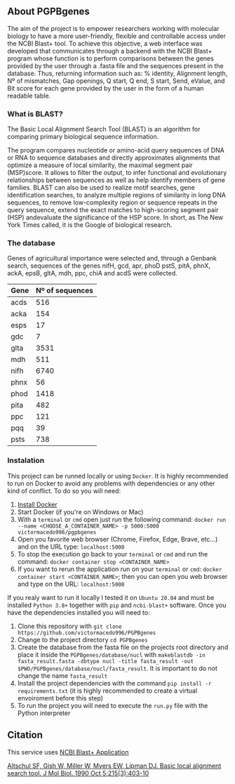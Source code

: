 ## About PGPBgenes

The aim of the project is to empower researchers working with molecular biology to have a more user-friendly, flexible and controllable access under the NCBI Blast+ tool. To achieve this objective, a web interface was developed that communicates through a backend with the NCBI Blast+ program whose function is to perform comparisons between the genes provided by the user through a .fasta file and the sequences present in the database. Thus, returning information such as: % identity, Alignment length, Nº of mismatches, Gap openings, Q start, Q end, S start, Send, eValue, and Bit score for each gene provided by the user in the form of a human readable table.

### What is BLAST?

The Basic Local Alignment Search Tool (BLAST) is an algorithm for comparing primary biological sequence information.

The program compares nucleotide or amino-acid query sequences of DNA or RNA to sequence databases and directly approximates alignments that optimize a measure of local similarity, the maximal segment pair (MSP)score. It allows to filter the output, to infer functional and evolutionary relationships between sequences as well as help identify members of gene families. BLAST can also be used to realize motif searches, gene identification searches, to analyze multiple regions of similarity in long DNA sequences, to remove low-complexity region or sequence repeats in the query sequence, extend the exact matches to high-scoring segment pair (HSP) andevaluate the significance of the HSP score. In short, as The New York Times called, it is the Google of biological research.


### The database

Genes of agricultural importance were selected and, through a Genbank search, sequences of the genes nifH, gcd, apr, phoD pstS, pitA, phnX, ackA, epsB, gltA, mdh, ppc, chiA and acdS were collected.

| Gene | Nº of sequences |
|------|-----------------|
| acds | 516             |
| acka | 154             |
| esps | 17              |
| gdc  | 7               |
| glta | 3531            |
| mdh  | 511             |
| nifh | 6740            |
| phnx | 56              |
| phod | 1418            |
| pita | 482             |
| ppc  | 121             |
| pqq  | 39              |
| psts | 738             |



### Instalation

This project can be runned locally or using `Docker`. It is highly recommended to run on Docker to avoid any problems with dependencies or any other kind of conflict. To do so you will need:

1. [Install Docker](https://docs.docker.com/get-docker/)
2. Start Docker (if you're on Windows or Mac)
3. With a `terminal` or `cmd` open just run the following command: `docker run --name <CHOOSE_A_CONTAINER_NAME> -p 5000:5000 victormacedo996/pgpbgenes`
4. Open you favorite web browser (Chrome, Firefox, Edge, Brave, etc...) and on the URL type: `localhost:5000`
5. To stop the execution go back to your `terminal` or `cmd` and run the command: `docker container stop <CONTAINER_NAME>`
6. If you want to rerun the application run on your `terminal` or `cmd`: `docker container start <CONTAINER_NAME>`; then you can open you web browser and type on the URL: `localhost:5000`

If you realy want to run it locally I tested it on `Ubuntu 20.04` and must be installed `Python 3.8+` together with `pip` and `ncbi-blast+` software. Once you have the dependencies installed you will need to:

1. Clone this repository with `git clone https://github.com/victormacedo996/PGPBgenes`
2. Change to the project directory `cd PGPBgenes`
3. Create the database from the fasta file on the projects root directory and place it inside the `PGPBgenes/database/nucl` with `makeblastdb -in fasta_result.fasta -dbtype nucl -title fasta_result -out $PWD/PGPBgenes/database/nucl/fasta_result`. It is important to do not change the name `fasta_result`
4. Install the project dependencies with the command `pip install -r requirements.txt` (it is highly recommended to create a virtual envoiroment before this step)
5. To run the project you will need to execute the `run.py` file with the Python interpreter

## Citation

This service uses [NCBI Blast+ Application](https://blast.ncbi.nlm.nih.gov/Blast.cgi)

[Altschul SF, Gish W, Miller W, Myers EW, Lipman DJ. Basic local alignment search tool. J Mol Biol. 1990 Oct 5;215(3):403-10](https://doi.org/10.1016/S0022-2836(05)80360-2)
